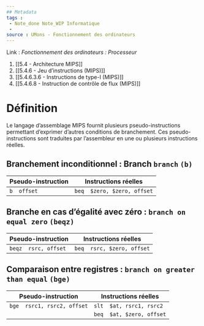 ```yaml
---
## Metadata
tags : 
 - Note_done Note_WIP Informatique
 - 
source : UMons - Fonctionnement des ordinateurs
---
```


Link :
_Fonctionnement des ordinateurs : Processeur_
1. [[5.4 - Architecture MIPS]]
2. [[5.4.6 - Jeu d’instructions (MIPS)]]
3. [[5.4.6.3.6 - Instructions de type-I (MIPS)]]
4. [[5.4.6.8 - Instruction de contrôle de flux (MIPS)]]

# Définition
Le langage d’assemblage MIPS fournit plusieurs pseudo-instructions permettant d’exprimer d’autres conditions de branchement. Ces pseudo-instructions sont traduites par l’assembleur en une ou plusieurs instructions réelles.
## Branchement inconditionnel : Branch `branch` `(b)`

| Pseudo-instruction | Instructions réelles        |
| ------------------ | --------------------------- |
| `b  offset`        | `beq  $zero, $zero, offset` |
## Branche en cas d’égalité avec zéro : `branch on equal zero` `(beqz)`
| Pseudo-instruction   | Instructions réelles       |
| -------------------- | -------------------------- |
| `beqz  rsrc, offset` | `beq  rsrc, $zero, offset` |
## Comparaison entre registres : `branch on greater than equal` `(bge)`
| Pseudo-instruction          | Instructions réelles      |
| --------------------------- | ------------------------- |
| `bge  rsrc1, rsrc2, offset` | `slt  $at, rsrc1, rsrc2`  |
|                             | `beq  $at, $zero, offset` |




